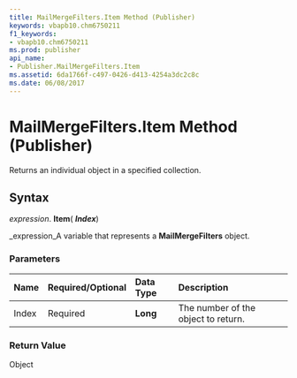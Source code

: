 ```yaml
---
title: MailMergeFilters.Item Method (Publisher)
keywords: vbapb10.chm6750211
f1_keywords:
- vbapb10.chm6750211
ms.prod: publisher
api_name:
- Publisher.MailMergeFilters.Item
ms.assetid: 6da1766f-c497-0426-d413-4254a3dc2c8c
ms.date: 06/08/2017
---
```



# MailMergeFilters.Item Method (Publisher)

Returns an individual object in a specified collection.


## Syntax

 _expression_. **Item**( **_Index_**)

 _expression_A variable that represents a **MailMergeFilters** object.


### Parameters



|**Name**|**Required/Optional**|**Data Type**|**Description**|
|:-----|:-----|:-----|:-----|
|Index|Required| **Long**|The number of the object to return.|

### Return Value

Object


